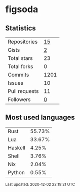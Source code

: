 # figsoda


## Statistics

<table>
    <tr>
        <td>Repositories</td>
        <td><a href="https://github.com/figsoda?tab=repositories">15</a></td>
    </tr>
    <tr>
        <td>Gists</td>
        <td><a href="https://gist.github.com/figsoda">2</a></td>
    </tr>
    <tr>
        <td>Total stars</td>
        <td>23</td>
    </tr>
    <tr>
        <td>Total forks</td>
        <td>0</td>
    </tr>
    <tr>
        <td>Commits</td>
        <td>1201</td>
    </tr>
    <tr>
        <td>Issues</td>
        <td>10</td>
    </tr>
    <tr>
        <td>Pull requests</td>
        <td>11</td>
    </tr>
    <tr>
        <td>Followers</td>
        <td><a href="https://github.com/figsoda?tab=followers">0</a></td>
    </tr>
</table>


## Most used languages

<table>
<tr><td>Rust</td><td>55.73%</td></tr>
<tr><td>Lua</td><td>33.67%</td></tr>
<tr><td>Haskell</td><td>4.25%</td></tr>
<tr><td>Shell</td><td>3.76%</td></tr>
<tr><td>Nix</td><td>2.04%</td></tr>
<tr><td>Python</td><td>0.55%</td></tr>
</table>


<sub>Last updated: 2020-12-02 22:19:21 UTC</sub>
